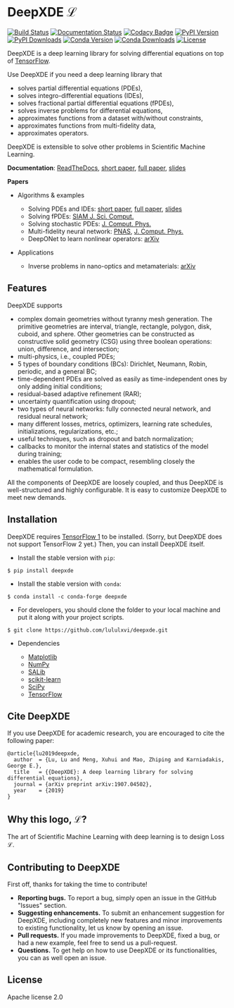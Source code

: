 # DeepXDE ℒ

[![Build Status](https://travis-ci.org/lululxvi/deepxde.svg?branch=master)](https://travis-ci.org/lululxvi/deepxde)
[![Documentation Status](https://readthedocs.org/projects/deepxde/badge/?version=latest)](https://deepxde.readthedocs.io/en/latest/?badge=latest)
[![Codacy Badge](https://api.codacy.com/project/badge/Grade/033f58727d674c598558a92da65bf0ed)](https://app.codacy.com/app/lululxvi/deepxde?utm_source=github.com&utm_medium=referral&utm_content=lululxvi/deepxde&utm_campaign=Badge_Grade_Dashboard)
[![PyPI Version](https://badge.fury.io/py/DeepXDE.svg)](https://badge.fury.io/py/DeepXDE)
[![PyPI Downloads](https://pepy.tech/badge/deepxde)](https://pepy.tech/project/deepxde)
[![Conda Version](https://anaconda.org/conda-forge/deepxde/badges/version.svg)](https://anaconda.org/conda-forge/deepxde)
[![Conda Downloads](https://img.shields.io/conda/dn/conda-forge/deepxde.svg)](https://anaconda.org/conda-forge/deepxde)
[![License](https://img.shields.io/badge/license-Apache%202.0-blue.svg)](https://github.com/lululxvi/deepxde/blob/master/LICENSE)

DeepXDE is a deep learning library for solving differential equations on top of [TensorFlow](https://www.tensorflow.org/).

Use DeepXDE if you need a deep learning library that

- solves partial differential equations (PDEs),
- solves integro-differential equations (IDEs),
- solves fractional partial differential equations (fPDEs),
- solves inverse problems for differential equations,
- approximates functions from a dataset with/without constraints,
- approximates functions from multi-fidelity data,
- approximates operators.

DeepXDE is extensible to solve other problems in Scientific Machine Learning.

**Documentation**: [ReadTheDocs](https://deepxde.readthedocs.io/), [short paper](https://ml4physicalsciences.github.io/files/NeurIPS_ML4PS_2019_2.pdf), [full paper](https://arxiv.org/abs/1907.04502), [slides](https://lululxvi.github.io/files/talks/2020PIML.pdf)

**Papers**

- Algorithms & examples

    - Solving PDEs and IDEs: [short paper](https://ml4physicalsciences.github.io/files/NeurIPS_ML4PS_2019_2.pdf), [full paper](https://arxiv.org/abs/1907.04502), [slides](https://lululxvi.github.io/files/talks/2020PIML.pdf)
    - Solving fPDEs: [SIAM J. Sci. Comput.](https://epubs.siam.org/doi/abs/10.1137/18M1229845)
    - Solving stochastic PDEs: [J. Comput. Phys.](https://www.sciencedirect.com/science/article/pii/S0021999119305340)
    - Multi-fidelity neural network: [PNAS](https://www.pnas.org/content/early/2020/03/13/1922210117.short), [J. Comput. Phys.](https://www.sciencedirect.com/science/article/pii/S0021999119307260)
    - DeepONet to learn nonlinear operators: [arXiv](https://arxiv.org/abs/1910.03193)

- Applications

    - Inverse problems in nano-optics and metamaterials: [arXiv](https://arxiv.org/abs/1912.01085)

## Features

DeepXDE supports

- complex domain geometries without tyranny mesh generation. The primitive geometries are interval, triangle, rectangle, polygon, disk, cuboid, and sphere. Other geometries can be constructed as constructive solid geometry (CSG) using three boolean operations: union, difference, and intersection;
- multi-physics, i.e., coupled PDEs;
- 5 types of boundary conditions (BCs): Dirichlet, Neumann, Robin, periodic, and a general BC;
- time-dependent PDEs are solved as easily as time-independent ones by only adding initial conditions;
- residual-based adaptive refinement (RAR);
- uncertainty quantification using dropout;
- two types of neural networks: fully connected neural network, and residual neural network;
- many different losses, metrics, optimizers, learning rate schedules, initializations, regularizations, etc.;
- useful techniques, such as dropout and batch normalization;
- callbacks to monitor the internal states and statistics of the model during training;
- enables the user code to be compact, resembling closely the mathematical formulation.

All the components of DeepXDE are loosely coupled, and thus DeepXDE is well-structured and highly configurable. It is easy to customize DeepXDE to meet new demands.

## Installation

DeepXDE requires [TensorFlow 1](https://www.tensorflow.org/) to be installed.
(Sorry, but DeepXDE does not support TensorFlow 2 yet.)
Then, you can install DeepXDE itself.

- Install the stable version with `pip`:

```
$ pip install deepxde
```

- Install the stable version with `conda`:

```
$ conda install -c conda-forge deepxde
```

- For developers, you should clone the folder to your local machine and put it along with your project scripts.

```
$ git clone https://github.com/lululxvi/deepxde.git
```

- Dependencies

    - [Matplotlib](https://matplotlib.org/)
    - [NumPy](http://www.numpy.org/)
    - [SALib](http://salib.github.io/SALib/)
    - [scikit-learn](https://scikit-learn.org)
    - [SciPy](https://www.scipy.org/)
    - [TensorFlow](https://www.tensorflow.org/)

## Cite DeepXDE

If you use DeepXDE for academic research, you are encouraged to cite the following paper:

```
@article{lu2019deepxde,
  author  = {Lu, Lu and Meng, Xuhui and Mao, Zhiping and Karniadakis, George E.},
  title   = {{DeepXDE}: A deep learning library for solving differential equations},
  journal = {arXiv preprint arXiv:1907.04502},
  year    = {2019}
}
```

## Why this logo, ℒ?

The art of Scientific Machine Learning with deep learning is to design Loss ℒ.

## Contributing to DeepXDE

First off, thanks for taking the time to contribute!

- **Reporting bugs.** To report a bug, simply open an issue in the GitHub "Issues" section.
- **Suggesting enhancements.** To submit an enhancement suggestion for DeepXDE, including completely new features and minor improvements to existing functionality, let us know by opening an issue.
- **Pull requests.** If you made improvements to DeepXDE, fixed a bug, or had a new example, feel free to send us a pull-request.
- **Questions.** To get help on how to use DeepXDE or its functionalities, you can as well open an issue.

## License

Apache license 2.0
